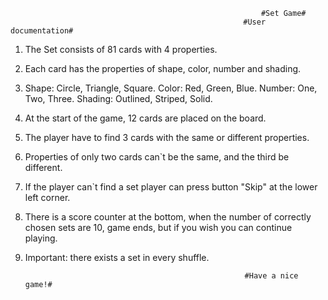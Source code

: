                                                             #Set Game#
                                                        #User documentation#



1. The Set consists of 81 cards with 4 properties.

2. Each card has the properties of shape, color, number and shading.

3. Shape: Circle, Triangle, Square.
   Color: Red, Green, Blue.
   Number: One, Two, Three.
   Shading: Outlined, Striped, Solid.

4. At the start of the game, 12 cards are placed on the board.

5. The player have to find 3 cards with the same or different properties.

6. Properties of only two cards can`t be the same, and the third be different.

7. If the player can`t find a set player can press button "Skip" at
the lower left corner.

8. There is a score counter at the bottom, when the number of correctly chosen sets are 10, game ends, but if you wish you can continue playing.

9. Important: there exists a set in every shuffle.

                                                        #Have a nice game!#